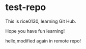 # test-repo

This is rice0130, learning Git Hub.

Hope you have fun learning!

hello,modified again in remote repo!
